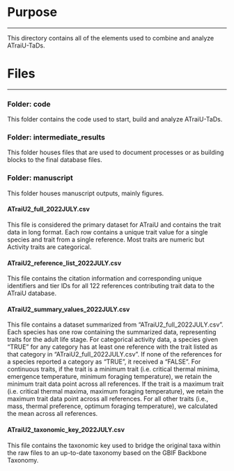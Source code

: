 # Purpose
----------
This directory contains all of the elements used to combine and analyze ATraiU-TaDs. 

# Files
----------
### Folder: code
This folder contains the code used to start, build and analyze ATraiU-TaDs. 

### Folder: intermediate_results
This folder houses files that are used to document processes or as building blocks to the final database files.

### Folder: manuscript
This folder houses manuscript outputs, mainly figures.

#### ATraiU2_full_2022JULY.csv
This file is considered the primary dataset for ATraiU and contains the trait data in long format. Each row contains a unique trait value for a single species and trait from a single reference. Most traits are numeric but Activity traits are categorical. 
#### ATraiU2_reference_list_2022JULY.csv
This file contains the citation information and corresponding unique identifiers and tier IDs for all 122 references contributing trait data to the ATraiU database.
#### ATraiU2_summary_values_2022JULY.csv
This file contains a dataset summarized from “ATraiU2_full_2022JULY.csv”. Each species has one row containing the summarized data, representing traits for the adult life stage. For categorical activity data, a species given “TRUE” for any category has at least one reference with the trait listed as that category in “ATraiU2_full_2022JULY.csv”. If none of the references for a species reported a category as “TRUE”, it received a “FALSE”. For continuous traits, if the trait is a minimum trait (i.e. critical thermal minima, emergence temperature, minimum foraging temperature), we retain the minimum trait data point across all references. If the trait is a maximum trait (i.e. critical thermal maxima, maximum foraging temperature), we retain the maximum trait data point across all references. For all other traits (i.e., mass, thermal preference, optimum foraging temperature), we calculated the mean across all references. 
#### ATraiU2_taxonomic_key_2022JULY.csv
This file contains the taxonomic key used to bridge the original taxa within the raw files to an up-to-date taxonomy based on the GBIF Backbone Taxonomy.

